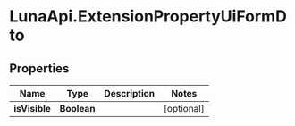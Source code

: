 # LunaApi.ExtensionPropertyUiFormDto

## Properties

Name | Type | Description | Notes
------------ | ------------- | ------------- | -------------
**isVisible** | **Boolean** |  | [optional] 


